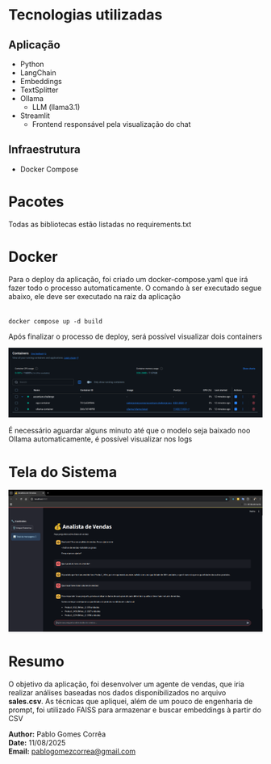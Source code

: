 # Tecnologias utilizadas

## Aplicação
* Python
* LangChain
* Embeddings
* TextSplitter
* Ollama
  * LLM (llama3.1)
* Streamlit
  * Frontend responsável pela visualização do chat

## Infraestrutura
* Docker Compose

# Pacotes
Todas as bibliotecas estão listadas no requirements.txt 

# Docker
Para o deploy da aplicação, foi criado um docker-compose.yaml que irá fazer 
todo o processo automaticamente. O comando à ser executado segue abaixo, ele deve ser
executado na raiz da aplicação

<code>
docker compose up -d build
</code>

Após finalizar o processo de deploy, será possível visualizar dois containers

![img.png](img.png)

É necessário aguardar alguns minuto até que o modelo seja baixado noo Ollama automaticamente, 
é possível visualizar nos logs


# Tela do Sistema

![img_1.png](img_1.png)

# Resumo
O objetivo da aplicação, foi desenvolver um agente de vendas, que iria realizar análises baseadas nos 
dados disponibilizados no arquivo **sales.csv**.
As técnicas que apliquei, além de um pouco de engenharia de prompt, 
foi utilizado FAISS para armazenar e buscar embeddings à partir do CSV 

**Author:** Pablo Gomes Corrêa  
**Date:** 11/08/2025  
**Email:** pablogomezcorrea@gmail.com
